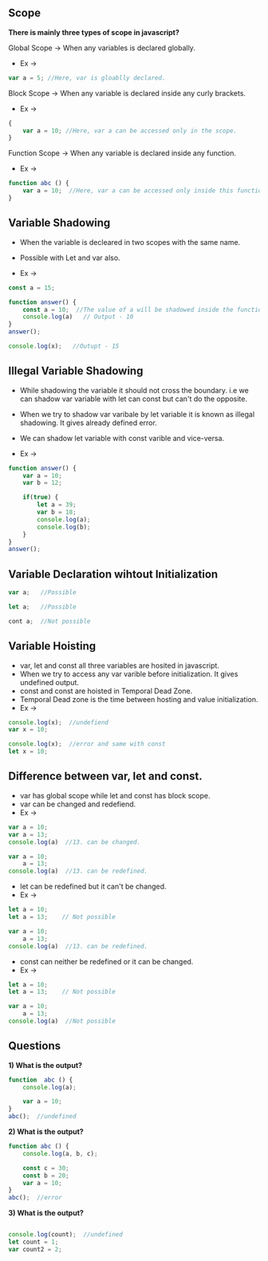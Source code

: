 ## Scope
**There is mainly three types of scope in javascript?**

Global Scope -> When any variables is declared globally.
- Ex ->
```javascript
var a = 5; //Here, var is gloablly declared.
```

Block Scope -> When any variable is declared inside any curly brackets.
- Ex ->
```javascript
{
    var a = 10; //Here, var a can be accessed only in the scope.
}
```
 Function Scope -> When any variable is declared inside any function.
- Ex ->
```javascript
function abc () {
    var a = 10;  //Here, var a can be accessed only inside this function. 
}
```

## Variable Shadowing

- When the variable is decleared in two scopes with the same name.
- Possible with Let and var also.

- Ex -> 
```javascript
const a = 15; 

function answer() {
    const a = 10;  //The value of a will be shadowed inside the function. 
    console.log(a)   // Output - 10
}
answer();

console.log(x);   //Outupt - 15
```

## Illegal Variable Shadowing

- While shadowing the variable it should not cross the boundary. i.e we can shadow var variable with let can const but can't do the opposite.
- When we try to shadow var varibale by let variable it is known as illegal shadowing. It gives  already defined error.

- We can shadow let variable with const varible and vice-versa. 
- Ex -> 

```javascript 
function answer() {
    var a = 10;
    var b = 12;

    if(true) {
        let a = 39;
        var b = 18;
        console.log(a);
        console.log(b);
    }
}
answer();
```

## Variable Declaration wihtout Initialization

```javascript
var a;   //Possible

let a;   //Possible

cont a;  //Not possible
```

## Variable Hoisting

- var, let and const all three variables are hosited in javascript. 
- When we try to access any var varible before initialization. It gives undefined output.
- const and const are hoisted in Temporal Dead Zone. 
- Temporal Dead zone is the time between hosting and value initialization.
- Ex -> 

```javascript
console.log(x);  //undefiend
var x = 10;

console.log(x);  //error and same with const
let x = 10; 
```

## Difference between var, let and const.

- var has global scope while let and const has block scope.
- var can be changed and redefiend.
- Ex -> 

```javascript
var a = 10;
var a = 13;
console.log(a)  //13. can be changed.

var a = 10;
    a = 13;
console.log(a)  //13. can be redefined.
```

- let can be redefined but it can't be changed.
- Ex ->

```javascript
let a = 10;
let a = 13;    // Not possible

var a = 10;
    a = 13;
console.log(a)  //13. can be redefined.
```

- const can neither be redefined or it can be changed.
- Ex ->

```javascript
let a = 10;
let a = 13;    // Not possible

var a = 10;
    a = 13;
console.log(a)  //Not possible
```

## Questions
**1) What is the output?**
```javascript
function  abc () {
    console.log(a);

    var a = 10;
}
abc();  //undefined
```


**2) What is the output?**
```javascript
function abc () {
    console.log(a, b, c);

    const c = 30;
    const b = 20;
    var a = 10;
}   
abc();  //error
```


**3) What is the output?**
```javascript

console.log(count);  //undefined
let count = 1;
var count2 = 2;  

```